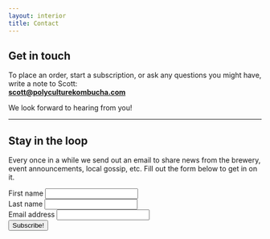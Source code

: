 ```yaml
---
layout: interior
title: Contact
---
```


<h2 class="post--title">Get in touch</h2>

To place an order, start a subscription, or ask any questions you might have, write a note to Scott:  
[**scott@polyculturekombucha.com**](mailto:scott@polyculturekombucha.com)

We look forward to hearing from you!

---

<h2 class="post--title">Stay in the loop</h2>

Every once in a while we send out an email to share news from the brewery, event announcements, local gossip, etc. Fill out the form below to get in on it.

<form action="//cscottmills.us9.list-manage.com/subscribe/post?u=ff95ad2984abb018b175d92f4&amp;id=28a6e7c240" method="post" id="mc-embedded-subscribe-form" name="mc-embedded-subscribe-form" class="validate" target="_blank" novalidate>
  <div class="mc-field-group input half">
    <label for="mce-FNAME">First name</label>
    <input type="text" value="" name="FNAME" class="" id="mce-FNAME">
  </div>
  <div class="mc-field-group input half">
    <label for="mce-LNAME">Last name</label>
    <input type="text" value="" name="LNAME" class="" id="mce-LNAME">
  </div>
  <div class="mc-field-group input whole">
    <label for="mce-EMAIL">Email address</label>
    <input type="email" value="" name="EMAIL" class="required email" id="mce-EMAIL">
  </div>
  <div id="mce-responses" class="clear">
    <div class="response" id="mce-error-response" style="display:none"></div>
    <div class="response" id="mce-success-response" style="display:none"></div>
  </div>
  <div style="position: absolute; left: -5000px;"><input type="text" name="b_ff95ad2984abb018b175d92f4_28a6e7c240" tabindex="-1" value=""></div>
  <input type="submit" value="Subscribe!" name="subscribe" id="mc-embedded-subscribe" class="button">
  </form>
  <script type='text/javascript' src='//s3.amazonaws.com/downloads.mailchimp.com/js/mc-validate.js'></script><script type='text/javascript'>(function($) {window.fnames = new Array(); window.ftypes = new Array();fnames[0]='EMAIL';ftypes[0]='email';fnames[1]='FNAME';ftypes[1]='text';fnames[2]='LNAME';ftypes[2]='text';}(jQuery));var $mcj = jQuery.noConflict(true);</script>